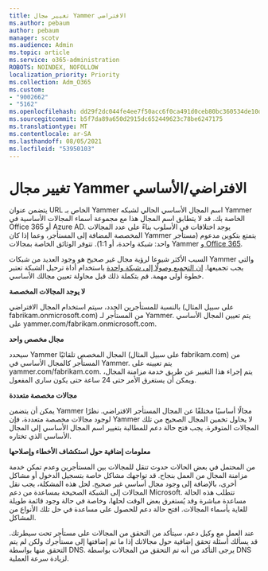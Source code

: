 ```yaml
---
title: تغيير مجال Yammer الافتراضي
ms.author: pebaum
author: pebaum
manager: scotv
ms.audience: Admin
ms.topic: article
ms.service: o365-administration
ROBOTS: NOINDEX, NOFOLLOW
localization_priority: Priority
ms.collection: Adm_O365
ms.custom:
- "9002662"
- "5162"
ms.openlocfilehash: dd29f2dc044fe4ee7f50acc6f0ca491d0ceb80bc360534de10d4010230614f80
ms.sourcegitcommit: b5f7da89a650d2915dc652449623c78be6247175
ms.translationtype: MT
ms.contentlocale: ar-SA
ms.lasthandoff: 08/05/2021
ms.locfileid: "53950103"
---
```

# <a name="changing-the-defaultprimary-yammer-domain"></a>تغيير مجال Yammer الافتراضي/الأساسي

يتضمن عنوان URL الخاص بـ Yammer اسم المجال الأساسي الحالي لشبكه Yammer الخاصة بك. قد لا يتطابق اسم المجال هذا مع مجموعة أسماء المجالات الأساسية في Office 365 أو Azure AD. يوجد اختلافات في الأسلوب بناءً على عدد المجالات المخصصة المضافة إلى المستأجر، وعما إذا كان Yammer يتمتع بتكوين مدعوم (مستأجر واحد: شبكة واحدة، أو 1:1). تتوفر الوثائق الخاصة بمجالات Yammer [و Office 365](https://docs.microsoft.com/yammer/configure-your-yammer-network/manage-yammer-domains).

السبب الأكثر شيوعا لرؤية مجال غير صحيح هو وجود العديد من شبكات Yammer والتي يجب تجميعها. [إن التجميع وصولًا إلى شبكة واحدة](https://docs.microsoft.com/yammer/configure-your-yammer-network/consolidate-multiple-yammer-networks) باستخدام أداة ترحيل الشبكة تعتبر خطوة أولى مهمة. قم بتكملة ذلك قبل محاولة تعيين مجالك الأساسي.

**لا يوجد المجالات المخصصة**

بالنسبة للمستأجرين الجدد، سيتم استخدام المجال الافتراضي (على سبيل المثال fabrikam.onmicrosoft.com) من المستأجر لـ Yammer. يتم تعيين المجال الأساسي على yammer.com/fabrikam.onmicrosoft.com.

**مجال مخصص واحد**

سيحدد Yammer المجال المخصص تلقائيًا (على سبيل المثال fabrikam.com) من المستأجر كالمجال الأساسي في Yammer. يتم تعيينه على yammer.com/fabrikam.com. يتم إجراء هذا التغيير عن طريق خدمة مزامنة المجال، ويمكن أن يستغرق الأمر حتى 24 ساعة حتى يكون ساري المفعول.

**مجالات مخصصة متعددة**

يمكن أن يتضمن Yammer مجالًا أساسيًا مختلفًا عن المجال المستأجر الافتراضي. نظرًا لوجود مجالات مخصصة متعددة، فإن Yammer لا يحاول تخمين المجال الصحيح من تلك المجالات المتوفرة. يجب فتح حالة دعم للمطالبة بتغيير اسم المجال الأساسي إلى المجال الأساسي الذي تختاره.

**معلومات إضافية حول استكشاف الأخطاء وإصلاحها**

من المحتمل في بعض الحالات حدوث تنقل للمجالات بين المستأجرين وعدم تمكن خدمة مزامنة المجال من العمل بنجاح. قد تواجهك مشاكل خاصة بتسجيل الدخول أو مشاكل أخرى، بالإضافة إلى وجود مجال أساسي غير صحيح. لحل هذه المشكلة، يجب نقل المجالات إلى الشبكة الصحيحة بمساعدة من دعم Microsoft. تتطلب هذه الحالة مساعدة مباشرة وقد يُستغرق بعض الوقت لحلها، وخاصة في حالة وجود قائمة طويلة للغاية بأسماء المجالات. افتح حالة دعم للحصول على مساعدة في حل تلك الأنواع من المشاكل.

عند العمل مع وكيل دعم، سيتأكد من التحقق من المجالات على مستأجر تحت سيطرتك. قد يسألك أسئلة تحقق إضافية حول مجالاتك إذا ما تم إضافتها إلى مستأجرك ولكن لم يتم التحقق منها بواسطة DNS. يرجى التأكد من أنه تم التحقق من المجالات بواسطة DNS لزيادة سرعة العملية.
